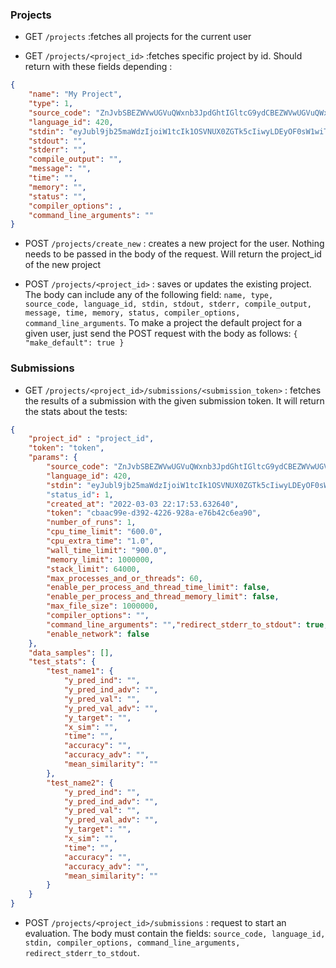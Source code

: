 ### Projects
- GET `/projects`
:fetches all projects for the current user

- GET `/projects/<project_id>`
:fetches specific project by id. Should return with these fields depending :
```JSON
{
    "name": "My Project",
    "type": 1,
    "source_code": "ZnJvbSBEZWVwUGVuQWxnb3JpdGhtIGltcG9ydCBEZWVwUGVuQWxnb3JpdGht\nCmZyb20gY2xldmVyaGFucy50b3JjaC5hdHRhY2tzLmZhc3RfZ3JhZGllbnRf\nbWV0aG9kIGltcG9ydCBmYXN0X2dyYWRpZW50X21ldGhvZAppbXBvcnQgbnVt\ncHkgYXMgbnAKZnJvbSB0b3JjaCBpbXBvcnQgVGVuc29yCgpjbGFzcyBTb2x1\ndGlvbihEZWVwUGVuQWxnb3JpdGhtKToKICAgIGRlZiBydW5fYWxnb3JpdGht\nKHNlbGYsIG5ldCwgZGF0YSkgLT4gVGVuc29yOgogICAgICAgIGVwcyA9IDAu\nMQogICAgICAgIHhfZmdtID0gZmFzdF9ncmFkaWVudF9tZXRob2QobmV0LCBk\nYXRhLCBlcHMsIG5wLmluZikKICAgICAgICByZXR1cm4geF9mZ20K\n",
    "language_id": 420,
    "stdin": "eyJubl9jb25maWdzIjoiW1tcIk1OSVNUX0ZGTk5cIiwyLDEyOF0sW1wiTU5J\nU1RfRkZOTlwiLDMsMjU2XSxbXCJNTklTVF9GRk5OXCIsNCw1MTJdLFtcIk1O\nSVNUX0ZGTk5cIiw1LDEwMjRdXSIsImRhdGFfY29uZmlncyI6IlwiMTAwXCIi\nfQ==\n",
    "stdout": "",
    "stderr": "",
    "compile_output": "",
    "message": "",
    "time": "",
    "memory": "",
    "status": "",
    "compiler_options": ,
    "command_line_arguments": ""
}
```

- POST `/projects/create_new`
: creates a new project for the user. Nothing needs to be passed in the body of the request. Will return the project_id of the new project

- POST `/projects/<project_id>`
: saves or updates the existing project. The body can include any of the following field: `name, type, source_code, language_id, stdin, stdout, stderr, compile_output, message, time, memory, status, compiler_options, command_line_arguments`. To make a project the default project for a given user, just send the POST request with the body as follows: `{ "make_default": true }`

### Submissions
- GET `/projects/<project_id>/submissions/<submission_token>`
: fetches the results of a submission with the given submission token. It will return the stats about the tests:
```JSON
{
    "project_id" : "project_id",
    "token": "token",
    "params": {
        "source_code": "ZnJvbSBEZWVwUGVuQWxnb3JpdGhtIGltcG9ydCBEZWVwUGVuQWxnb3JpdGht\nCmZyb20gY2xldmVyaGFucy50b3JjaC5hdHRhY2tzLmZhc3RfZ3JhZGllbnRf\nbWV0aG9kIGltcG9ydCBmYXN0X2dyYWRpZW50X21ldGhvZAppbXBvcnQgbnVt\ncHkgYXMgbnAKZnJvbSB0b3JjaCBpbXBvcnQgVGVuc29yCgpjbGFzcyBTb2x1\ndGlvbihEZWVwUGVuQWxnb3JpdGhtKToKICAgIGRlZiBydW5fYWxnb3JpdGht\nKHNlbGYsIG5ldCwgZGF0YSkgLT4gVGVuc29yOgogICAgICAgIGVwcyA9IDAu\nMQogICAgICAgIHhfZmdtID0gZmFzdF9ncmFkaWVudF9tZXRob2QobmV0LCBk\nYXRhLCBlcHMsIG5wLmluZikKICAgICAgICByZXR1cm4geF9mZ20K\n",
        "language_id": 420,
        "stdin": "eyJubl9jb25maWdzIjoiW1tcIk1OSVNUX0ZGTk5cIiwyLDEyOF0sW1wiTU5J\nU1RfRkZOTlwiLDMsMjU2XSxbXCJNTklTVF9GRk5OXCIsNCw1MTJdLFtcIk1O\nSVNUX0ZGTk5cIiw1LDEwMjRdXSIsImRhdGFfY29uZmlncyI6IlwiMTAwXCIi\nfQ==\n"
        "status_id": 1,
        "created_at": "2022-03-03 22:17:53.632640",
        "token": "cbaac99e-d392-4226-928a-e76b42c6ea90",
        "number_of_runs": 1,
        "cpu_time_limit": "600.0",
        "cpu_extra_time": "1.0",
        "wall_time_limit": "900.0",
        "memory_limit": 1000000,
        "stack_limit": 64000,
        "max_processes_and_or_threads": 60,
        "enable_per_process_and_thread_time_limit": false,
        "enable_per_process_and_thread_memory_limit": false,
        "max_file_size": 1000000,
        "compiler_options": "",
        "command_line_arguments": "","redirect_stderr_to_stdout": true,
        "enable_network": false
    },
    "data_samples": [],
    "test_stats": {
        "test_name1": {
            "y_pred_ind": "",
            "y_pred_ind_adv": "",
            "y_pred_val": "",
            "y_pred_val_adv": "",
            "y_target": "",
            "x_sim": "",
            "time": "",
            "accuracy": "",
            "accuracy_adv": "",
            "mean_similarity": ""
        },
        "test_name2": {
            "y_pred_ind": "",
            "y_pred_ind_adv": "",
            "y_pred_val": "",
            "y_pred_val_adv": "",
            "y_target": "",
            "x_sim": "",
            "time": "",
            "accuracy": "",
            "accuracy_adv": "",
            "mean_similarity": ""
        }
    }
}
```


- POST `/projects/<project_id>/submissions`
: request to start an evaluation. The body must contain the fields: `source_code, language_id, stdin, compiler_options, command_line_arguments, redirect_stderr_to_stdout`.
